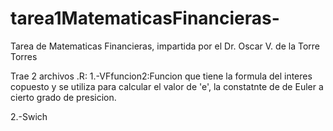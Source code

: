 # tarea1MatematicasFinancieras-


Tarea de Matematicas Financieras, impartida por el Dr. Oscar V. de la Torre Torres

Trae 2 archivos .R:
1.-VFfuncion2:Funcion que tiene la formula del interes copuesto y se utiliza para calcular 
el valor de 'e', la constatnte de de Euler a cierto grado de presicion.

2.-Swich
